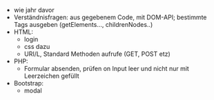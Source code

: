 - wie jahr davor
- Verständnisfragen: aus gegebenem Code, mit DOM-API; bestimmte Tags ausgeben (getElements..., childrenNodes..)
- HTML: 
  - login
  - css dazu
  - URI/L, Standard Methoden aufrufe (GET, POST etz)
- PHP: 
  - Formular absenden, prüfen on Input leer und nicht nur mit Leerzeichen gefüllt
- Bootstrap: 
  - modal